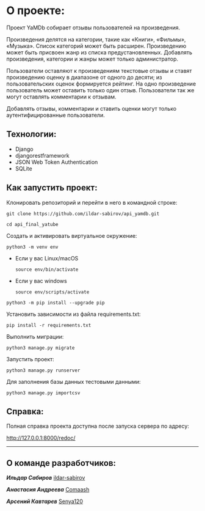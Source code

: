 # О проекте:

Проект YaMDb собирает отзывы пользователей на произведения.

Произведения делятся на категории, такие как «Книги», «Фильмы», «Музыка». Список категорий может быть расширен.
Произведению может быть присвоен жанр из списка предустановленных.
Добавлять произведения, категории и жанры может только администратор.

Пользователи оставляют к произведениям текстовые отзывы и ставят произведению оценку в диапазоне от одного до десяти; из пользовательских оценок формируется рейтинг.
На одно произведение пользователь может оставить только один отзыв. Пользователи так же могут оставлять комментарии к отзывам.

Добавлять отзывы, комментарии и ставить оценки могут только аутентифицированные пользователи.

## Технологии:

+ Django
+ djangorestframework
+ JSON Web Token Authentication
+ SQLite

## Как запустить проект:

Клонировать репозиторий и перейти в него в командной строке:

```
git clone https://github.com/ildar-sabirov/api_yamdb.git
```

```
cd api_final_yatube
```

Cоздать и активировать виртуальное окружение:

```
python3 -m venv env
```

* Если у вас Linux/macOS

    ```
    source env/bin/activate
    ```

* Если у вас windows

    ```
    source env/scripts/activate
    ```

```
python3 -m pip install --upgrade pip
```

Установить зависимости из файла requirements.txt:

```
pip install -r requirements.txt
```

Выполнить миграции:

```
python3 manage.py migrate
```

Запустить проект:

```
python3 manage.py runserver
```

Для заполнения базы данных тестовыми данными:

```
python3 manage.py importcsv
```

## Справка:

Полная справка проекта доступна после запуска сервера по адресу:

http://127.0.0.1:8000/redoc/

---

## О команде разработчиков:

***Ильдар Сабиров*** [ildar-sabirov](https://github.com/ildar-sabirov)

***Анастасия Андреева*** [Comaash](https://github.com/Comaash)

***Арсений Кавтарев*** [Senya120](https://github.com/Senya120)
